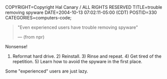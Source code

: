 COPYRIGHT=Copyright Hal Canary / ALL RIGHTS RESERVED
TITLE=trouble removing spyware
DATE=2004-10-13 07:02:11-05:00 (CDT)
POSTID=330
CATEGORIES=computers-code;

> "Even experienced users have trouble removing spyware"
> 
> — (from npr)

Nonsense!

1) Reformat hard drive. 2) Reinstall. 3) Rinse and repeat. 4) Get tired of the repetition. 5) Learn how to avoid the spyware in the first place.

Some "experienced" users are just lazy.
